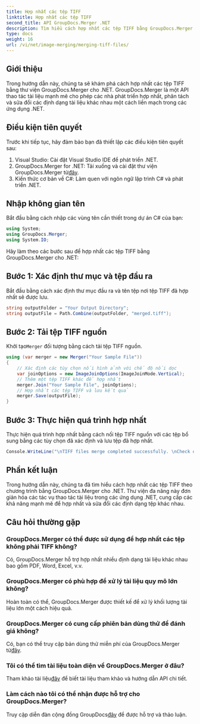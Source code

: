 ```yaml
---
title: Hợp nhất các tệp TIFF
linktitle: Hợp nhất các tệp TIFF
second_title: API GroupDocs.Merger .NET
description: Tìm hiểu cách hợp nhất các tệp TIFF bằng GroupDocs.Merger cho .NET. Hợp nhất, phân tách và sửa đổi tài liệu một cách liền mạch trong các ứng dụng .NET của bạn.
type: docs
weight: 16
url: /vi/net/image-merging/merging-tiff-files/
---
```

## Giới thiệu
Trong hướng dẫn này, chúng ta sẽ khám phá cách hợp nhất các tệp TIFF bằng thư viện GroupDocs.Merger cho .NET. GroupDocs.Merger là một API thao tác tài liệu mạnh mẽ cho phép các nhà phát triển hợp nhất, phân tách và sửa đổi các định dạng tài liệu khác nhau một cách liền mạch trong các ứng dụng .NET.
## Điều kiện tiên quyết
Trước khi tiếp tục, hãy đảm bảo bạn đã thiết lập các điều kiện tiên quyết sau:
1. Visual Studio: Cài đặt Visual Studio IDE để phát triển .NET.
2. GroupDocs.Merger for .NET: Tải xuống và cài đặt thư viện GroupDocs.Merger từ[đây](https://releases.groupdocs.com/merger/net/).
3. Kiến thức cơ bản về C#: Làm quen với ngôn ngữ lập trình C# và phát triển .NET.

## Nhập không gian tên
Bắt đầu bằng cách nhập các vùng tên cần thiết trong dự án C# của bạn:
```csharp
using System; 
using GroupDocs.Merger;
using System.IO;
```

Hãy làm theo các bước sau để hợp nhất các tệp TIFF bằng GroupDocs.Merger cho .NET:
## Bước 1: Xác định thư mục và tệp đầu ra
Bắt đầu bằng cách xác định thư mục đầu ra và tên tệp nơi tệp TIFF đã hợp nhất sẽ được lưu.
```csharp
string outputFolder = "Your Output Directory";
string outputFile = Path.Combine(outputFolder, "merged.tiff");
```
## Bước 2: Tải tệp TIFF nguồn
 Khởi tạo`Merger` đối tượng bằng cách tải tệp TIFF nguồn.
```csharp
using (var merger = new Merger("Your Sample File"))
{
    // Xác định các tùy chọn nối hình ảnh với chế độ nối dọc
    var joinOptions = new ImageJoinOptions(ImageJoinMode.Vertical);
    // Thêm một tệp TIFF khác để hợp nhất
    merger.Join("Your Sample File", joinOptions);
    // Hợp nhất các tệp TIFF và lưu kết quả
    merger.Save(outputFile);
}
```
## Bước 3: Thực hiện quá trình hợp nhất
Thực hiện quá trình hợp nhất bằng cách nối tệp TIFF nguồn với các tệp bổ sung bằng các tùy chọn đã xác định và lưu tệp đã hợp nhất.
```csharp
Console.WriteLine("\nTIFF files merge completed successfully. \nCheck output in {0}", outputFolder);
```

## Phần kết luận
Trong hướng dẫn này, chúng ta đã tìm hiểu cách hợp nhất các tệp TIFF theo chương trình bằng GroupDocs.Merger cho .NET. Thư viện đa năng này đơn giản hóa các tác vụ thao tác tài liệu trong các ứng dụng .NET, cung cấp các khả năng mạnh mẽ để hợp nhất và sửa đổi các định dạng tệp khác nhau.

## Câu hỏi thường gặp
### GroupDocs.Merger có thể được sử dụng để hợp nhất các tệp không phải TIFF không?
Có, GroupDocs.Merger hỗ trợ hợp nhất nhiều định dạng tài liệu khác nhau bao gồm PDF, Word, Excel, v.v.
### GroupDocs.Merger có phù hợp để xử lý tài liệu quy mô lớn không?
Hoàn toàn có thể, GroupDocs.Merger được thiết kế để xử lý khối lượng tài liệu lớn một cách hiệu quả.
### GroupDocs.Merger có cung cấp phiên bản dùng thử để đánh giá không?
 Có, bạn có thể truy cập bản dùng thử miễn phí của GroupDocs.Merger từ[đây](https://releases.groupdocs.com/).
### Tôi có thể tìm tài liệu toàn diện về GroupDocs.Merger ở đâu?
 Tham khảo tài liệu[đây](https://reference.groupdocs.com/merger/net/) để biết tài liệu tham khảo và hướng dẫn API chi tiết.
### Làm cách nào tôi có thể nhận được hỗ trợ cho GroupDocs.Merger?
 Truy cập diễn đàn cộng đồng GroupDocs[đây](https://forum.groupdocs.com/c/merger/32) để được hỗ trợ và thảo luận.